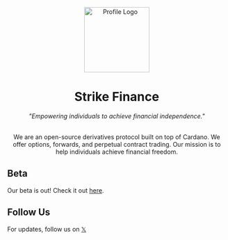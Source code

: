 <div align="center">
  <img src="https://github.com/strike-finance.png" alt="Profile Logo" width="150"/>
  <h1><strong>Strike Finance</strong></h1>
</div>
<div align="center">
  <i>"Empowering individuals to achieve financial independence."</i>
</div>
<br/>
<div align="center">
  <p>We are an open-source derivatives protocol built on top of Cardano. We offer options, forwards, and perpetual contract trading. Our mission is to help individuals achieve financial freedom.</p>
</div>

## Beta

Our beta is out! Check it out [here](https://beta.strikefinance.org).

## Follow Us

<div style="display: flex; align-items: center;">
  <span>For updates, follow us on <a href="https://x.com/YourXHandle">𝕏</a></span>
</div>
